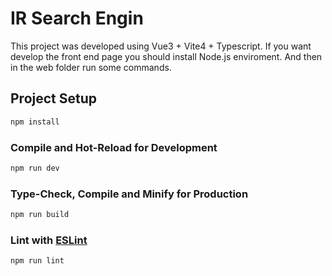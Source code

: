 # IR Search Engin

This project was developed using Vue3 + Vite4 + Typescript.
If you want develop the front end page you should install Node.js enviroment. And then in the web folder run some commands.

## Project Setup

```sh
npm install
```

### Compile and Hot-Reload for Development

```sh
npm run dev
```

### Type-Check, Compile and Minify for Production

```sh
npm run build
```

### Lint with [ESLint](https://eslint.org/)

```sh
npm run lint
```
